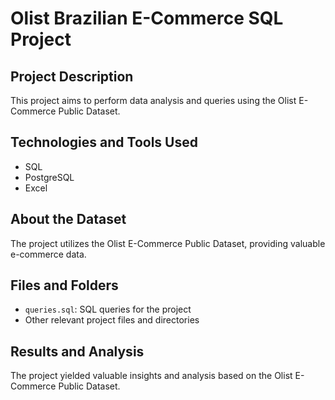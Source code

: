 # Olist Brazilian E-Commerce SQL Project

## Project Description
This project aims to perform data analysis and queries using the Olist E-Commerce Public Dataset.

## Technologies and Tools Used
- SQL
- PostgreSQL
- Excel

## About the Dataset
The project utilizes the Olist E-Commerce Public Dataset, providing valuable e-commerce data.

## Files and Folders
- `queries.sql`: SQL queries for the project
- Other relevant project files and directories

## Results and Analysis
The project yielded valuable insights and analysis based on the Olist E-Commerce Public Dataset.




